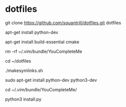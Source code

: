 dotfiles
========

git clone https://github.com/squantrill/dotfiles.git dotfiles

apt-get install python-dev

apt-get install build-essential cmake

rm -rf ~/.vim/bundle/YouCompleteMe

cd ~/dotfiles

./makesymlinks.sh

sudo apt-get install python-dev python3-dev

cd ~/.vim/bundle/YouCompleteMe/

python3 install.py





